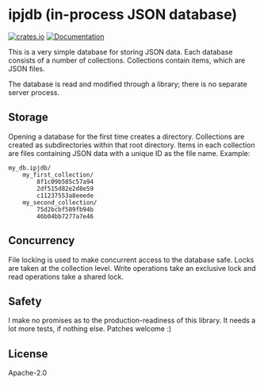 # ipjdb (in-process JSON database)

[![crates.io](https://img.shields.io/crates/v/ipjdb.svg)](https://crates.io/crates/ipjdb)
[![Documentation](https://docs.rs/ipjdb/badge.svg)](https://docs.rs/ipjdb)

This is a very simple database for storing JSON data. Each database
consists of a number of collections. Collections contain items, which
are JSON files.

The database is read and modified through a library; there is no
separate server process.

## Storage

Opening a database for the first time creates a directory. Collections
are created as subdirectories within that root directory. Items in
each collection are files containing JSON data with a unique ID as the
file name. Example:

    my_db.ipjdb/
        my_first_collection/
            8f1c09b585c57a94
            2df515d82e2d8e59
            c11237553a8eeede
        my_second_collection/
            75d2bcbf589fb94b
            46b04bb7277a7e46

## Concurrency

File locking is used to make concurrent access to the database
safe. Locks are taken at the collection level. Write operations take
an exclusive lock and read operations take a shared lock.

## Safety

I make no promises as to the production-readiness of this library. It
needs a lot more tests, if nothing else. Patches welcome :)

## License

Apache-2.0
